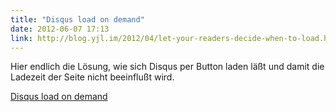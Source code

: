 ```yaml
---
title: "Disqus load on demand"
date: 2012-06-07 17:13
link: http://blog.yjl.im/2012/04/let-your-readers-decide-when-to-load.html
---
```

Hier endlich die Lösung, wie sich Disqus per Button laden läßt und damit die Ladezeit der Seite nicht beeinflußt wird.

[Disqus load on demand](http://blog.yjl.im/2012/04/let-your-readers-decide-when-to-load.html)

